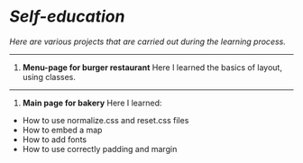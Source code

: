 # *Self-education*
*Here are various projects that are carried out during the learning process.*
************
1. **Menu-page for burger restaurant** 
 Here I learned the basics of layout, using classes.
************
 1. **Main page for bakery**
  Here I learned:
 * How to use normalize.css and reset.css files
 * How to embed a map 
 * How to add fonts
 * How to use correctly padding and margin
